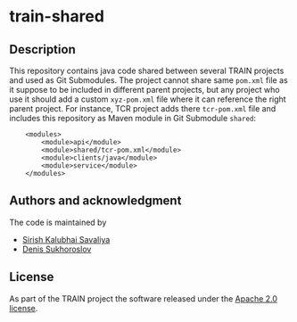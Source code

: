 # train-shared

## Description
This repository contains java code shared between several TRAIN projects and used as Git Submodules. The project cannot share same `pom.xml` file as it suppose to be included in different parent projects, but any project who use it should add a custom `xyz-pom.xml` file where it can reference the right parent project. For instance, TCR project adds there `tcr-pom.xml` file and includes this repository as Maven module in Git Submodule `shared`:

```
    <modules>
        <module>api</module>
        <module>shared/tcr-pom.xml</module>
        <module>clients/java</module>
        <module>service</module>
    </modules>
```

## Authors and acknowledgment
The code is maintained by 
- [Sirish Kalubhai Savaliya](https://gitlab.eclipse.org/sirish1911)
- [Denis Sukhoroslov](https://gitlab.eclipse.org/dsukhoroslov)

## License
As part of the TRAIN project the software released under the [Apache 2.0 license](https://www.apache.org/licenses/LICENSE-2.0.html).


